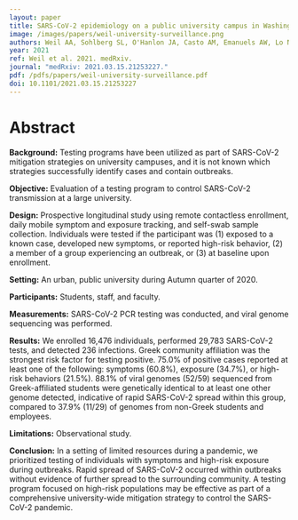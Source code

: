 ```yaml
---
layout: paper
title: SARS-CoV-2 epidemiology on a public university campus in Washington State
image: /images/papers/weil-university-surveillance.png
authors: Weil AA, Sohlberg SL, O'Hanlon JA, Casto AM, Emanuels AW, Lo NK, Greismer EP, Magedson AM, Wilcox NC, Kim AE, Back L, Frazar CD, Pelle B, Sibley TR, Ilcisin M, Lee J, Ryke EL, Craft JC, Schwabe-Fry KM, Fay KA, Cho S, Han PD, Heidl SJ, Pfau BA, Truong M, Zhong W, Srivatsan SR, Harb KF, Gottlieb GS, Hughes JP, Nickerson DA, Lockwood CM, Starita LM, Bedford T, Shendure JA, Chu HY.
year: 2021
ref: Weil et al. 2021. medRxiv.
journal: "medRxiv: 2021.03.15.21253227."
pdf: /pdfs/papers/weil-university-surveillance.pdf
doi: 10.1101/2021.03.15.21253227
---
```


# Abstract

**Background:** Testing programs have been utilized as part of SARS-CoV-2 mitigation strategies on university campuses, and it is not known which strategies successfully identify cases and contain outbreaks.

**Objective:** Evaluation of a testing program to control SARS-CoV-2 transmission at a large university.

**Design:** Prospective longitudinal study using remote contactless enrollment, daily mobile symptom and exposure tracking, and self-swab sample collection. Individuals were tested if the participant was (1) exposed to a known case, developed new symptoms, or reported high-risk behavior, (2) a member of a group experiencing an outbreak, or (3) at baseline upon enrollment.

**Setting:** An urban, public university during Autumn quarter of 2020.

**Participants:** Students, staff, and faculty.

**Measurements:** SARS-CoV-2 PCR testing was conducted, and viral genome sequencing was performed.

**Results:** We enrolled 16,476 individuals, performed 29,783 SARS-CoV-2 tests, and detected 236 infections. Greek community affiliation was the strongest risk factor for testing positive. 75.0% of positive cases reported at least one of the following: symptoms (60.8%), exposure (34.7%), or high-risk behaviors (21.5%). 88.1% of viral genomes (52/59) sequenced from Greek-affiliated students were genetically identical to at least one other genome detected, indicative of rapid SARS-CoV-2 spread within this group, compared to 37.9% (11/29) of genomes from non-Greek students and employees.

**Limitations:** Observational study.

**Conclusion:** In a setting of limited resources during a pandemic, we prioritized testing of individuals with symptoms and high-risk exposure during outbreaks. Rapid spread of SARS-CoV-2 occurred within outbreaks without evidence of further spread to the surrounding community. A testing program focused on high-risk populations may be effective as part of a comprehensive university-wide mitigation strategy to control the SARS-CoV-2 pandemic.
